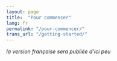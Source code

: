 ```yaml
---
layout: page
title:  "Pour commencer"
lang: fr
permalink: "/pour-commencer/"
trans_url: "/getting-started/"
---
```


_la version française sera publiée d’ici peu_
